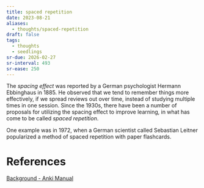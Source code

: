 ```yaml
---
title: spaced repetition
date: 2023-08-21
aliases:
  - thoughts/spaced-repetition
draft: false
tags:
  - thoughts
  - seedlings
sr-due: 2026-02-27
sr-interval: 493
sr-ease: 250
---
```

The *spacing effect* was reported by a German psychologist Hermann Ebbinghaus in 1885. He observed that we tend to remember things more effectively, if we spread reviews out over time, instead of studying multiple times in one session. Since the 1930s, there have been a number of proposals for utilizing the spacing effect to improve learning, in what has come to be called *spaced repetition*.

One example was in 1972, when a German scientist called Sebastian Leitner popularized a method of spaced repetition with paper flashcards.

# References

[Background - Anki Manual](https://docs.ankiweb.net/background.html)

